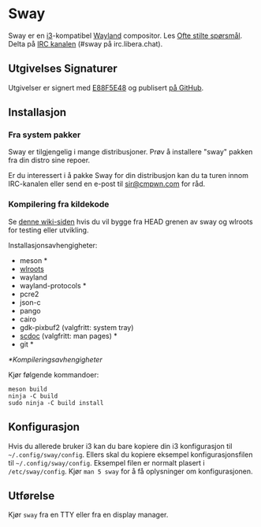# Sway

Sway er en [i3]-kompatibel [Wayland] compositor. Les [Ofte stilte spørsmål].
Delta på [IRC kanalen][IRC kanal] \(#sway på irc.libera.chat).

## Utgivelses Signaturer

Utgivelser er signert med [E88F5E48] og publisert [på GitHub][GitHub
releases].

## Installasjon

### Fra system pakker

Sway er tilgjengelig i mange distribusjoner. Prøv å installere "sway" pakken
fra din distro sine repoer.

Er du interessert i å pakke Sway for din distribusjon kan du ta turen innom
IRC-kanalen eller send en e-post til sir@cmpwn.com for råd.

### Kompilering fra kildekode

Se [denne wiki-siden][Oppsetting for utvikling] hvis du vil bygge fra HEAD grenen av sway og
wlroots for testing eller utvikling.

Installasjonsavhengigheter:

* meson \*
* [wlroots]
* wayland
* wayland-protocols \*
* pcre2
* json-c
* pango
* cairo
* gdk-pixbuf2 (valgfritt: system tray)
* [scdoc] (valgfritt: man pages) \*
* git \*

_\*Kompileringsavhengigheter_

Kjør følgende kommandoer:

    meson build
    ninja -C build
    sudo ninja -C build install

## Konfigurasjon

Hvis du allerede bruker i3 kan du bare kopiere din i3 konfigurasjon til
`~/.config/sway/config`. Ellers skal du kopiere eksempel konfigurasjonsfilen til
`~/.config/sway/config`. Eksempel filen er normalt plasert i `/etc/sway/config`.  Kjør
`man 5 sway` for å få oplysninger om konfigurasjonen.

## Utførelse

Kjør `sway` fra en TTY eller fra en display manager.

[i3]: https://i3wm.org/
[Wayland]: http://wayland.freedesktop.org/
[Ofte stilte spørsmål]: https://github.com/swaywm/sway/wiki
[IRC kanal]: https://web.libera.chat/gamja/?channels=#sway
[E88F5E48]: https://keys.openpgp.org/search?q=34FF9526CFEF0E97A340E2E40FDE7BE0E88F5E48
[GitHub releases]: https://github.com/swaywm/sway/releases
[Oppsetting for utvikling]: https://github.com/swaywm/sway/wiki/Development-Setup
[wlroots]: https://gitlab.freedesktop.org/wlroots/wlroots
[scdoc]: https://git.sr.ht/~sircmpwn/scdoc
